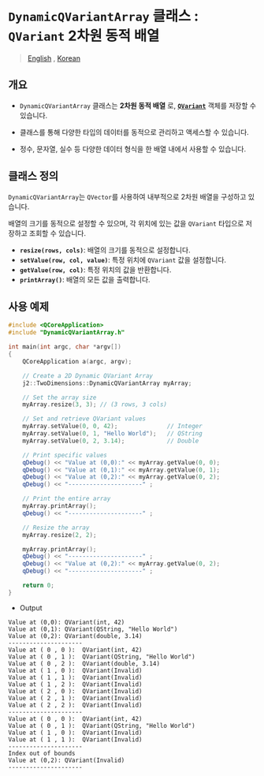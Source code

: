 # `DynamicQVariantArray` 클래스 : `QVariant` 2차원 동적 배열

> [English](README.md) , [Korean](README.ko.md)

## 개요

-  `DynamicQVariantArray` 클래스는 **2차원 동적 배열** 로, [**`QVariant`**](https://doc.qt.io/qt-6/qvariant.html) 객체를 저장할 수 있습니다. 
-  클래스를 통해 다양한 타입의 데이터를 동적으로 관리하고 액세스할 수 있습니다. 

- 정수, 문자열, 실수 등 다양한 데이터 형식을 한 배열 내에서 사용할 수 있습니다.

## 클래스 정의

`DynamicQVariantArray`는 `QVector`를 사용하여 내부적으로 2차원 배열을 구성하고 있습니다. 

배열의 크기를 동적으로 설정할 수 있으며, 각 위치에 있는 값을 `QVariant` 타입으로 저장하고 조회할 수 있습니다.

- **`resize(rows, cols)`**: 배열의 크기를 동적으로 설정합니다.
- **`setValue(row, col, value)`**: 특정 위치에 `QVariant` 값을 설정합니다.
- **`getValue(row, col)`**: 특정 위치의 값을 반환합니다.
- **`printArray()`**: 배열의 모든 값을 출력합니다.


## 사용 예제

```cpp
#include <QCoreApplication>
#include "DynamicQVariantArray.h"

int main(int argc, char *argv[])
{
    QCoreApplication a(argc, argv);

    // Create a 2D Dynamic QVariant Array
    j2::TwoDimensions::DynamicQVariantArray myArray;

    // Set the array size
    myArray.resize(3, 3); // (3 rows, 3 cols)

    // Set and retrieve QVariant values
    myArray.setValue(0, 0, 42);              // Integer
    myArray.setValue(0, 1, "Hello World");   // QString
    myArray.setValue(0, 2, 3.14);            // Double

    // Print specific values
    qDebug() << "Value at (0,0):" << myArray.getValue(0, 0);
    qDebug() << "Value at (0,1):" << myArray.getValue(0, 1);
    qDebug() << "Value at (0,2):" << myArray.getValue(0, 2);
    qDebug() << "---------------------" ;

    // Print the entire array
    myArray.printArray();
    qDebug() << "---------------------" ;

    // Resize the array
    myArray.resize(2, 2);

    myArray.printArray();
    qDebug() << "---------------------" ;
    qDebug() << "Value at (0,2):" << myArray.getValue(0, 2);
    qDebug() << "---------------------" ;

    return 0;
}
```

- Output

```
Value at (0,0): QVariant(int, 42)
Value at (0,1): QVariant(QString, "Hello World")
Value at (0,2): QVariant(double, 3.14)
---------------------
Value at ( 0 , 0 ):  QVariant(int, 42)
Value at ( 0 , 1 ):  QVariant(QString, "Hello World")
Value at ( 0 , 2 ):  QVariant(double, 3.14)
Value at ( 1 , 0 ):  QVariant(Invalid)
Value at ( 1 , 1 ):  QVariant(Invalid)
Value at ( 1 , 2 ):  QVariant(Invalid)
Value at ( 2 , 0 ):  QVariant(Invalid)
Value at ( 2 , 1 ):  QVariant(Invalid)
Value at ( 2 , 2 ):  QVariant(Invalid)
---------------------
Value at ( 0 , 0 ):  QVariant(int, 42)
Value at ( 0 , 1 ):  QVariant(QString, "Hello World")
Value at ( 1 , 0 ):  QVariant(Invalid)
Value at ( 1 , 1 ):  QVariant(Invalid)
---------------------
Index out of bounds
Value at (0,2): QVariant(Invalid)
---------------------
```
